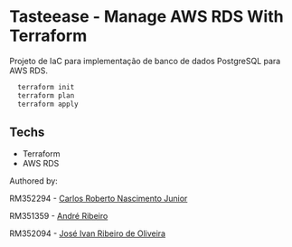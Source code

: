 # Tasteease - Manage AWS RDS With Terraform

Projeto de IaC para implementação de banco de dados PostgreSQL para AWS RDS.

```bash
  terraform init
  terraform plan
  terraform apply
```

## Techs

- Terraform
- AWS RDS

Authored by:

RM352294 - [Carlos Roberto Nascimento Junior](https://github.com/carona-jr)

RM351359 - [André Ribeiro](https://github.com/AndreRibeir0)

RM352094 - [José Ivan Ribeiro de Oliveira](https://github.com/estrng)
